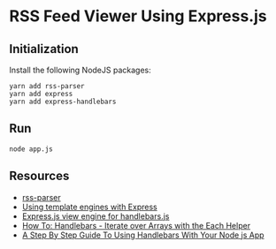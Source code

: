 # RSS Feed Viewer Using Express.js

## Initialization

Install the following NodeJS packages:

```console
yarn add rss-parser
yarn add express
yarn add express-handlebars
```

## Run

```console
node app.js
```

## Resources

- [rss-parser](https://www.npmjs.com/package/rss-parser)
- [Using template engines with Express](https://expressjs.com/en/guide/using-template-engines.html)
- [Express.js view engine for handlebars.js](https://github.com/express-handlebars/express-handlebars)
- [How To: Handlebars - Iterate over Arrays with the Each Helper](http://jsdev.wikidot.com/howto:11)
- [A Step By Step Guide To Using Handlebars With Your Node js App](https://waelyasmina.medium.com/a-guide-into-using-handlebars-with-your-express-js-application-22b944443b65)